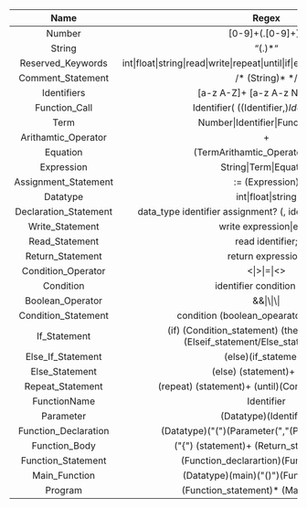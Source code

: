 |         Name          |                            Regex                             |
| :-------------------: | :----------------------------------------------------------: |
|        Number         |                      [0-9]+(\.[0-9]+)?                       |
|        String         |                            “(.)*“                            |
|   Reserved_Keywords   | int\|float\|string\|read\|write\|repeat\|until\|if\|elseif\|else\|then\|return\|endl |
|   Comment_Statement   |                      /\* (String)* \*/                       |
|      Identifiers      |                 [a-z A-Z]+ [a-z A-z Number]*                 |
|     Function_Call     |         Identifier\( ((Identifier,)*Identifier)*) \)         |
|         Term          |              Number\|Identifier\|Function_Call               |
|  Arithamtic_Operator  |                         + | - | * | /                        |
|       Equation        |               (TermArithamtic_Operator)+ Term                |
|      Expression       |                    String\|Term\|Equation                    |
| Assignment_Statement  |                       := (Expression)                        |
|       Datatype        |                      int\|float\|string                      |
| Declaration_Statement | data_type identifier assignment? (, identifier assignment?)\*; |
|    Write_Statement    |                   write expression\|endl;                    |
|    Read_Statement     |                       read identifier;                       |
|   Return_Statement    |                      return expression;                      |
|  Condition_Operator   |                         <\|>\|=\|<>                          |
|       Condition       |                  identifier condition term                   |
|   Boolean_Operator    |                          &&\|\\\|\\\|                          |
|  Condition_Statement  |          condition (boolean_opearator condition)\*           |
|     If_Statement      | (if) (Condition_statement) (then) (statement)+ (Elseif_statement/Else_statement/end) |
|   Else_If_Statement   |                     (else)(if_statement)                     |
|    Else_Statement     |                  (else) (statement)+ (end)                   |
|   Repeat_Statement    |      (repeat) (statement)+ (until)(Condition_statement)      |
|     FunctionName      |                          Identifier                          |
|       Parameter       |                    (Datatype)(Identifier)                    |
| Function_Declaration  |       (Datatype)("(")(Parameter(","(Parameter))?)(")")       |
|     Function_Body     |         ("{") (statement)+ (Return_statement) ("}")          |
|  Function_Statement   |            (Function_declarartion)(Function_body)            |
|     Main_Function     |            (Datatype)(main)("()")(Function_body)             |
|        Program        |            (Function_statement)* (Main_Function)             |
